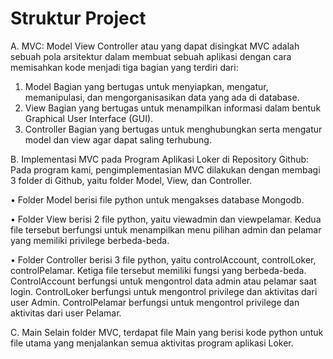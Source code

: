 # Struktur Project
A. MVC:
Model View Controller atau yang dapat disingkat MVC adalah sebuah pola arsitektur dalam membuat sebuah aplikasi dengan cara memisahkan kode menjadi tiga bagian yang terdiri dari:

1. Model
Bagian yang bertugas untuk menyiapkan, mengatur, memanipulasi, dan mengorganisasikan data yang ada di database.
2. View
Bagian yang bertugas untuk menampilkan informasi dalam bentuk Graphical User Interface (GUI).
3. Controller
Bagian yang bertugas untuk menghubungkan serta mengatur model dan view agar dapat saling terhubung.

B. Implementasi MVC pada Program Aplikasi Loker di Repository Github:
Pada program kami, pengimplementasian MVC dilakukan dengan membagi 3 folder di Github, yaitu folder Model, View, dan Controller. 

• Folder Model berisi file python untuk mengakses database Mongodb. 

• Folder View berisi 2 file python, yaitu viewadmin dan viewpelamar. Kedua file tersebut berfungsi untuk menampilkan menu pilihan admin dan pelamar yang memiliki privilege berbeda-beda. 

• Folder Controller berisi 3 file python, yaitu controlAccount, controlLoker, controlPelamar. Ketiga file tersebut memiliki fungsi yang berbeda-beda. ControlAccount berfungsi untuk mengontrol data admin atau pelamar saat login. ControlLoker berfungsi untuk mengontrol privilege dan aktivitas dari user Admin. ControlPelamar berfungsi untuk mengontrol privilege dan aktivitas dari user Pelamar. 

C. Main
Selain folder MVC, terdapat file Main yang berisi kode python untuk file utama yang menjalankan semua aktivitas program aplikasi Loker. 

